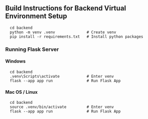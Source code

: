 ## Build Instructions for Backend Virtual Environment Setup

```
  cd backend
  python -m venv .venv              # Create venv
  pip install -r requirements.txt   # Install python packages
```

### Running Flask Server

#### Windows

```
  cd backend
  .venv\Scripts\activate            # Enter venv
  flask --app app run               # Run Flask App
```

#### Mac OS / Linux

```
  cd backend
  source .venv/bin/activate         # Enter venv
  flask --app app run               # Run Flask App
```
